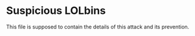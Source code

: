 # Suspicious LOLbins

This file is supposed to contain the details of this attack and its prevention.